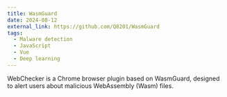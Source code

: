 ```yaml
---
title: WasmGuard
date: 2024-08-12
external_link: https://github.com/Q8201/WasmGuard
tags:
  - Malware detection
  - JavaScript
  - Vue
  - Deep learning
---
```


WebChecker is a Chrome browser plugin based on WasmGuard, designed to alert users about malicious WebAssembly (Wasm) files.

<!--more-->
